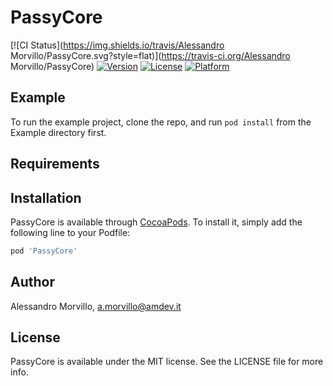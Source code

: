 # PassyCore

[![CI Status](https://img.shields.io/travis/Alessandro Morvillo/PassyCore.svg?style=flat)](https://travis-ci.org/Alessandro Morvillo/PassyCore)
[![Version](https://img.shields.io/cocoapods/v/PassyCore.svg?style=flat)](https://cocoapods.org/pods/PassyCore)
[![License](https://img.shields.io/cocoapods/l/PassyCore.svg?style=flat)](https://cocoapods.org/pods/PassyCore)
[![Platform](https://img.shields.io/cocoapods/p/PassyCore.svg?style=flat)](https://cocoapods.org/pods/PassyCore)

## Example

To run the example project, clone the repo, and run `pod install` from the Example directory first.

## Requirements

## Installation

PassyCore is available through [CocoaPods](https://cocoapods.org). To install
it, simply add the following line to your Podfile:

```ruby
pod 'PassyCore'
```

## Author

Alessandro Morvillo, a.morvillo@amdev.it

## License

PassyCore is available under the MIT license. See the LICENSE file for more info.
